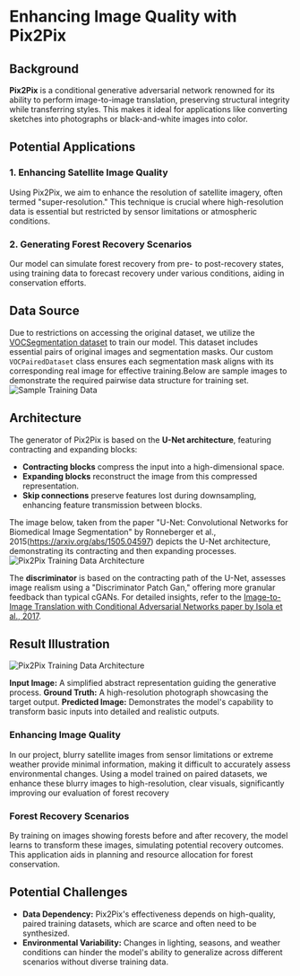 # Enhancing Image Quality with Pix2Pix

## Background
**Pix2Pix** is a conditional generative adversarial network renowned for its ability to perform image-to-image translation, preserving structural integrity while transferring styles. This makes it ideal for applications like converting sketches into photographs or black-and-white images into color.

## Potential Applications
### 1. **Enhancing Satellite Image Quality**
Using Pix2Pix, we aim to enhance the resolution of satellite imagery, often termed "super-resolution." This technique is crucial where high-resolution data is essential but restricted by sensor limitations or atmospheric conditions.

### 2. **Generating Forest Recovery Scenarios**
Our model can simulate forest recovery from pre- to post-recovery states, using training data to forecast recovery under various conditions, aiding in conservation efforts.

## Data Source
Due to restrictions on accessing the original dataset, we utilize the [VOCSegmentation dataset](https://pytorch.org/vision/main/generated/torchvision.datasets.VOCSegmentation.html) to train our model. This dataset includes essential pairs of original images and segmentation masks. Our custom `VOCPairedDataset` class ensures each segmentation mask aligns with its corresponding real image for effective training.Below are sample images to demonstrate the required pairwise data structure for training set.
![Sample Training Data](Figure_1)

## Architecture
The generator of Pix2Pix is based on the **U-Net architecture**, featuring contracting and expanding blocks:
- **Contracting blocks** compress the input into a high-dimensional space.
- **Expanding blocks** reconstruct the image from this compressed representation.
- **Skip connections** preserve features lost during downsampling, enhancing feature transmission between blocks.

The image below, taken from the paper "U-Net: Convolutional Networks for Biomedical Image Segmentation" by Ronneberger et al., 2015(https://arxiv.org/abs/1505.04597) depicts the U-Net architecture, demonstrating its contracting and then expanding processes.    
![Pix2Pix Training Data Architecture](path_to_image)


The **discriminator**  is based on the contracting path of the U-Net, assesses image realism using a "Discriminator Patch Gan," offering more granular feedback than typical cGANs.
For detailed insights, refer to the [Image-to-Image Translation with Conditional Adversarial Networks paper by Isola et al., 2017](https://arxiv.org/abs/1611.07004).

## Result Illustration
![Pix2Pix Training Data Architecture](path_to_image)

**Input Image:** A simplified abstract representation guiding the generative process.
**Ground Truth:** A high-resolution photograph showcasing the target output.
**Predicted Image:** Demonstrates the model's capability to transform basic inputs into detailed and realistic outputs.

### Enhancing Image Quality
In our project, blurry satellite images from sensor limitations or extreme weather provide minimal information, making it difficult to accurately assess environmental changes. Using a model trained on paired datasets, we enhance these blurry images to high-resolution, clear visuals, significantly improving our evaluation of forest recovery

### Forest Recovery Scenarios
By training on images showing forests before and after recovery, the model learns to transform these images, simulating potential recovery outcomes. This application aids in planning and resource allocation for forest conservation.

## Potential Challenges
- **Data Dependency:** Pix2Pix's effectiveness depends on high-quality, paired training datasets, which are scarce and often need to be synthesized.
- **Environmental Variability:** Changes in lighting, seasons, and weather conditions can hinder the model's ability to generalize across different scenarios without diverse training data.

